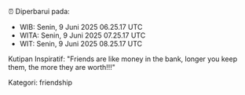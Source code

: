 ⏰ Diperbarui pada:
- WIB: Senin, 9 Juni 2025 06.25.17 UTC
- WITA: Senin, 9 Juni 2025 07.25.17 UTC
- WIT: Senin, 9 Juni 2025 08.25.17 UTC

Kutipan Inspiratif:
"Friends are like money in the bank, longer you keep them, the more they are worth!!!"


Kategori: friendship

